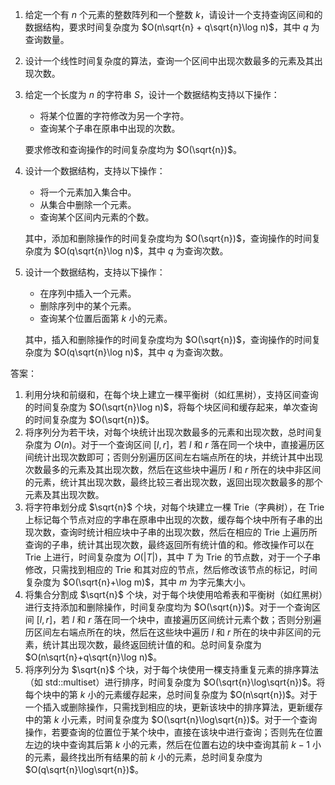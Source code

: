 

1. 给定一个有 $n$ 个元素的整数阵列和一个整数 $k$，请设计一个支持查询区间和的数据结构，要求时间复杂度为 $O(n\sqrt{n} + q\sqrt{n}\log n)$，其中 $q$ 为查询数量。

2. 设计一个线性时间复杂度的算法，查询一个区间中出现次数最多的元素及其出现次数。

3. 给定一个长度为 $n$ 的字符串 $S$，设计一个数据结构支持以下操作：

   - 将某个位置的字符修改为另一个字符。
   - 查询某个子串在原串中出现的次数。

   要求修改和查询操作的时间复杂度均为 $O(\sqrt{n})$。

4. 设计一个数据结构，支持以下操作：

   - 将一个元素加入集合中。
   - 从集合中删除一个元素。
   - 查询某个区间内元素的个数。

   其中，添加和删除操作的时间复杂度均为 $O(\sqrt{n})$，查询操作的时间复杂度为 $O(q\sqrt{n}\log n)$，其中 $q$ 为查询次数。

5. 设计一个数据结构，支持以下操作：

   - 在序列中插入一个元素。
   - 删除序列中的某个元素。
   - 查询某个位置后面第 $k$ 小的元素。

   其中，插入和删除操作的时间复杂度均为 $O(\sqrt{n})$，查询操作的时间复杂度为 $O(q\sqrt{n}\log n)$，其中 $q$ 为查询次数。

答案：

1. 利用分块和前缀和，在每个块上建立一棵平衡树（如红黑树），支持区间查询的时间复杂度为 $O(\sqrt{n}\log n)$，将每个块区间和缓存起来，单次查询的时间复杂度为 $O(\sqrt{n})$。
2. 将序列分为若干块，对每个块统计出现次数最多的元素和出现次数，总时间复杂度为 $O(n)$。对于一个查询区间 $[l,r]$，若 $l$ 和 $r$ 落在同一个块中，直接遍历区间统计出现次数即可；否则分别遍历区间左右端点所在的块，并统计其中出现次数最多的元素及其出现次数，然后在这些块中遍历 $l$ 和 $r$ 所在的块中非区间的元素，统计其出现次数，最终比较三者出现次数，返回出现次数最多的那个元素及其出现次数。
3. 将字符串划分成 $\sqrt{n}$ 个块，对每个块建立一棵 Trie（字典树），在 Trie 上标记每个节点对应的字串在原串中出现的次数，缓存每个块中所有子串的出现次数，查询时统计相应块中子串的出现次数，然后在相应的 Trie 上遍历所查询的子串，统计其出现次数，最终返回所有统计值的和。修改操作可以在 Trie 上进行，时间复杂度为 $O(|T|)$，其中 $T$ 为 Trie 的节点数，对于一个子串修改，只需找到相应的 Trie 和其对应的节点，然后修改该节点的标记，时间复杂度为 $O(\sqrt{n}+\log m)$，其中 $m$ 为字元集大小。
4. 将集合分割成 $\sqrt{n}$ 个块，对于每个块使用哈希表和平衡树（如红黑树）进行支持添加和删除操作，时间复杂度均为 $O(\sqrt{n})$。对于一个查询区间 $[l,r]$，若 $l$ 和 $r$ 落在同一个块中，直接遍历区间统计元素个数；否则分别遍历区间左右端点所在的块，然后在这些块中遍历 $l$ 和 $r$ 所在的块中非区间的元素，统计其出现次数，最终返回统计值的和。总时间复杂度为 $O(n\sqrt{n}+q\sqrt{n}\log n)$。
5. 将序列分为 $\sqrt{n}$ 个块，对于每个块使用一棵支持重复元素的排序算法（如 std::multiset）进行排序，时间复杂度为 $O(\sqrt{n}\log\sqrt{n})$。将每个块中的第 $k$ 小的元素缓存起来，总时间复杂度为 $O(n\sqrt{n})$。对于一个插入或删除操作，只需找到相应的块，更新该块中的排序算法，更新缓存中的第 $k$ 小元素，时间复杂度为 $O(\sqrt{n}\log\sqrt{n})$。对于一个查询操作，若要查询的位置位于某个块中，直接在该块中进行查询；否则先在位置左边的块中查询其后第 $k$ 小的元素，然后在位置右边的块中查询其前 $k-1$ 小的元素，最终找出所有结果的前 $k$ 小的元素，总时间复杂度为 $O(q\sqrt{n}\log\sqrt{n})$。